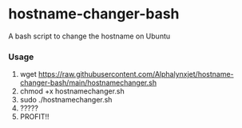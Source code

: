 # hostname-changer-bash
A bash script to change the hostname on Ubuntu


### Usage

1. wget https://raw.githubusercontent.com/Alphalynxjet/hostname-changer-bash/main/hostnamechanger.sh
2. chmod +x hostnamechanger.sh
3. sudo ./hostnamechanger.sh
4. ?????
5. PROFIT!!
